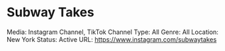 # Subway Takes

Media: Instagram Channel, TikTok Channel
Type: All
Genre: All
Location: New York
Status: Active
URL: https://www.instagram.com/subwaytakes